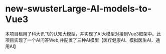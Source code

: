 # new-swusterLarge-AI-models-to-Vue3
本项目租用了科大讯飞的认知大模型，并实现了AI大模型对接到Vue3框架中。此项目实现了一个AI问答Web,并配置了三种AI模型【医疗健康AI、模拟医生AI、通用AI】
